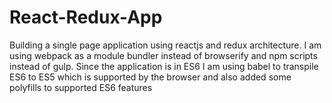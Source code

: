 # React-Redux-App
Building a single page application using reactjs and redux architecture.
I am using webpack as a module bundler instead of browserify and npm scripts instead of gulp.
Since the application is in ES6 I am using babel to transpile ES6 to ES5 which is supported by the browser and also added some polyfills to supported
ES6 features
